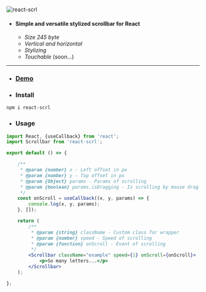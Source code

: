 ![react-scrl](https://i.ibb.co/zNPZ2Rr/scrl.png)
* #### Simple and versatile stylized scrollbar for React
  * _Size 245 byte_
  * _Vertical and horizontal_
  * _Stylizing_
  * _Touchable_ (soon...)
---
* ### [Demo](https://stackblitz.com/edit/react-qpagy3)

* ### Install

```sh
npm i react-scrl
```

* ### Usage

```jsx
import React, {useCallback} from 'react';
import Scrollbar from 'react-scrl';

export default () => {

    /**
     * @param {number} x - Left offset in px
     * @param {number} y - Top offset in px
     * @param {Object} params - Params of scrolling
     * @param {boolean} params.isDragging - Is scrolling by mouse drag
     */
    const onScroll = useCallback((x, y, params) => {
        console.log(x, y, params);
    }, []);

    return (
        /**
         * @param {string} className - Custom class for wrapper
         * @param {number} speed - Speed of scrolling
         * @param {function} onScroll - Event of scrolling
         */
        <Scrollbar className="example" speed={1} onScroll={onScroll}>
            <p>So many letters...</p>
        </Scrollbar>
    );

};
```